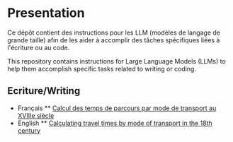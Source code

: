 # Presentation

Ce dépôt contient des instructions pour les LLM (modèles de langage de grande taille) afin de les aider à accomplir des 
tâches spécifiques liées à l'écriture ou au code. 

This repository contains instructions for Large Language Models (LLMs) to help them accomplish specific tasks related to writing or coding.

## Ecriture/Writing
* Français
** [Calcul des temps de parcours par mode de transport au XVIIIe siècle](./writing/fr/instructions-duree-voyage.txt)
* English
** [Calculating travel times by mode of transport in the 18th century](./writing/en/instructions-travel-length.txt)